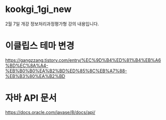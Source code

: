 # kookgi_1gi_new
2월 7일 개강 정보처리과정평가형 강의 내용입니다.

# 이클립스 테마 변경
https://gangzzang.tistory.com/entry/%EC%9D%B4%ED%81%B4%EB%A6%BD%EC%8A%A4-%EB%B0%B0%EA%B2%BD%ED%85%8C%EB%A7%88-%EB%B3%80%EA%B2%BD

# 자바 API 문서
https://docs.oracle.com/javase/8/docs/api/
